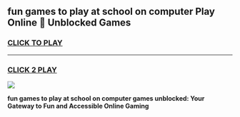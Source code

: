 
## fun games to play at school on computer Play Online 👋 Unblocked Games
<h3>
<a href="https://news.freeplayer.one?title=fun_games_to_play_at_school_on_computer&ref=17GH">CLICK TO PLAY</a></h3>
<hr>

<h3>
<a href="https://news.freeplayer.one?title=fun_games_to_play_at_school_on_computer&ref=17GH">CLICK 2 PLAY</a>
  
</h3>

<a href="https://news.freeplayer.one?title=fun_games_to_play_at_school_on_computer&ref=17GH/"><img src="https://clearcache.store/games.png"></a>


**fun games to play at school on computer games unblocked: Your Gateway to Fun and Accessible Online Gaming**
